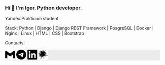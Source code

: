 ### Hi 👋 I'm Igor. Python developer.
Yandex.Prakticum student

Stack: Python | Django | Django REST Framework | PosgreSQL | Docker | Nginx | Linux | HTML | CSS | Bootstrap

Contacts:

<div style="background:#EBEBEB">
  <a href="mailto:dreadnought26@gmail.com"><img src="gmail.svg" height="32"></a>
  <a href="https://t.me/mrhyde126"><img src="telegram.svg" height="32"></a>
  <a href="https://www.linkedin.com/in/mrhyde26/"><img src="linkedin.svg" height="32"></a>
  <a href="https://career.habr.com/mrhyde126"><img src="habr.svg" height="32"></a>
</div>

<!--
**MrHyde126/MrHyde126** is a ✨ _special_ ✨ repository because its `README.md` (this file) appears on your GitHub profile.

Here are some ideas to get you started:

- 🔭 I’m currently working on ...
- 🌱 I’m currently learning ...
- 👯 I’m looking to collaborate on ...
- 🤔 I’m looking for help with ...
- 💬 Ask me about ...
- 📫 How to reach me: ...
- 😄 Pronouns: ...
- ⚡ Fun fact: ...
-->
